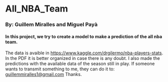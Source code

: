 # All_NBA_Team
### By: Guillem Miralles and Miguel Payà
#### In this project, we try to create a model to make a prediction of the all nba team.
The data is avaible in https://www.kaggle.com/drgilermo/nba-players-stats.
In the PDF it is better organized in case there is any doubt. I also made the predictions with the available data of the season still in play.
If someone wants to transmit something to me, they can do it to: guillemmiralles1@gmail.com
Thanks.
